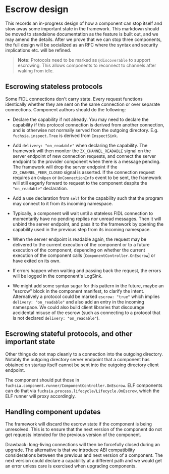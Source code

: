 # Escrow design

This records an in-progress design of how a component can stop itself and stow
away some important state in the framework. This markdown should be moved to
standalone documentation as the feature is built out, and we may amend the
details. After we prove that we can stop three components, the full design will
be socialized as an RFC where the syntax and security implications etc. will be
refined.

> **Note:** Protocols need to be marked as `@discoverable` to support escrowing.
  This allows components to reconnect to channels after waking from idle.

## Escrowing stateless protocols

Some FIDL connections don't carry state. Every request functions identically
whether they are sent on the same connection or over separate connections.
Component authors should do the following:

- Declare the capability if not already. You may need to declare the capability
  if this protocol connection is derived from another connection, and is
  otherwise not normally served from the outgoing directory. E.g.
  `fuchsia.inspect.Tree` is derived from `InspectSink`.

- Add `delivery: "on_readable"` when declaring the capability. The framework
  will then monitor the `ZX_CHANNEL_READABLE` signal on the server endpoint of
  new connection requests, and connect the server endpoint to the provider
  component when there is a message pending. The framework will drop the server
  endpoint if the `ZX_CHANNEL_PEER_CLOSED` signal is asserted. If the connection
  request requires an `OnOpen` or `OnConnectionInfo` event to be sent, the
  framework will still eagerly forward to request to the component despite the
  `"on_readable"` declaration.

- Add a use declaration from `self` for the capability such that the program may
  connect to it from its incoming namespace.

- Typically, a component will wait until a stateless FIDL connection to
  momentarily have no pending replies nor unread messages. Then it will unbind
  the server endpoint, and pass it to the framework by opening the capability
  used in the previous step from its incoming namespace.

- When the server endpoint is readable again, the request may be delivered to
  the current execution of the component or to a future execution of the
  component, depending on whether the current execution of the component calls
  [`ComponentController.OnEscrow`] or have exited on its own.

- If errors happen when waiting and passing back the request, the errors will be
  logged in the component's LogSink.

- We might add some syntax sugar for this pattern in the future, maybe an
  "escrow" block in the component manifest, to clarify the intent. Alternatively
  a protocol could be marked `escrow: "true"` which implies
  `delivery: "on_readable"` and also add an entry in the incoming namespace. We
  could also build client libraries that discourage accidental misuse of the
  escrow (such as connecting to a protocol that is not declared
  `delivery: "on_readable"`).

## Escrowing stateful protocols, and other important state

Other things do not map cleanly to a connection into the outgoing directory.
Notably the outgoing directory server endpoint that a component has obtained on
startup itself cannot be sent into the outgoing directory client endpoint.

The component should put those in
`fuchsia.component.runner/ComponentController.OnEscrow`. ELF components can do
that via `fuchsia.process.lifecycle/Lifecycle.OnEscrow`, which the ELF runner
will proxy accordingly.

## Handling component updates

The framework will discard the escrow state if the component is being
unresolved. This is to ensure that the next version of the component do not get
requests intended for the previous version of the component.

Drawback: long-living connections will then be forcefully closed during an
upgrade. The alternative is that we introduce ABI compatibility considerations
between the previous and next version of a component. The next version could
declare a capability at a different path and we would get an error unless care
is exercised when upgrading components.

